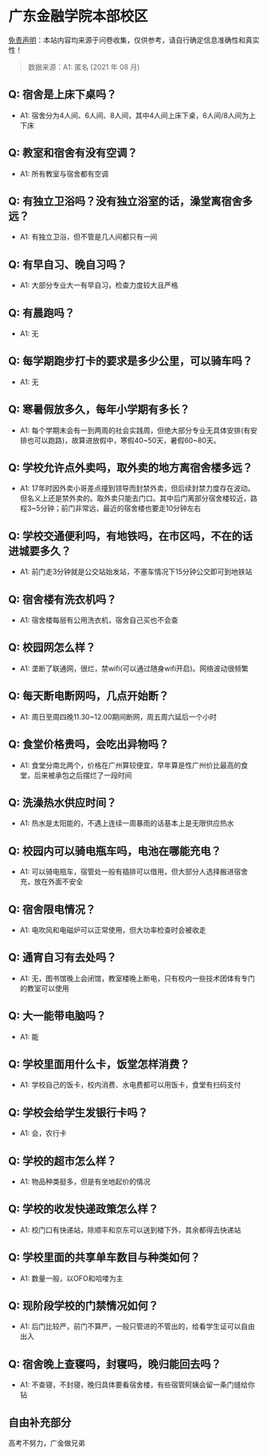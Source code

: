 # 广东金融学院本部校区

[免责声明](https://colleges.chat/#_3)：本站内容均来源于问卷收集，仅供参考，请自行确定信息准确性和真实性！

> 数据来源：A1: 匿名 (2021 年 08 月)

## Q: 宿舍是上床下桌吗？

- A1: 宿舍分为4人间、6人间、8人间，其中4人间上床下桌，6人间/8人间为上下床

## Q: 教室和宿舍有没有空调？

- A1: 所有教室与宿舍都有空调

## Q: 有独立卫浴吗？没有独立浴室的话，澡堂离宿舍多远？

- A1: 有独立卫浴，但不管是几人间都只有一间

## Q: 有早自习、晚自习吗？

- A1: 大部分专业大一有早自习，检查力度较大且严格

## Q: 有晨跑吗？

- A1: 无

## Q: 每学期跑步打卡的要求是多少公里，可以骑车吗？

- A1: 无

## Q: 寒暑假放多久，每年小学期有多长？

- A1: 每个学期末会有一到两周的社会实践周，但绝大部分专业无具体安排(有安排也可以跑路)，故算进放假中，寒假40\~50天，暑假60\~80天。

## Q: 学校允许点外卖吗，取外卖的地方离宿舍楼多远？

- A1: 17年时因外卖小哥差点撞到领导而封禁外卖，但后续封禁力度存在波动。但名义上还是禁外卖的。取外卖只能去门口。其中后门离部分宿舍楼较近，路程3\~5分钟；前门非常远，最近的宿舍楼也要走10分钟左右

## Q: 学校交通便利吗，有地铁吗，在市区吗，不在的话进城要多久？

- A1: 前门走3分钟就是公交站始发站，不塞车情况下15分钟公交即可到地铁站

## Q: 宿舍楼有洗衣机吗？

- A1: 宿舍楼每层有公用洗衣机，宿舍自己买也不会查

## Q: 校园网怎么样？

- A1: 垄断了联通网，很烂，禁wifi(可以通过随身wifi开启)。网络波动很频繁

## Q: 每天断电断网吗，几点开始断？

- A1: 周日至周四晚11.30\~12.00期间断网，周五周六延后一个小时

## Q: 食堂价格贵吗，会吃出异物吗？

- A1: 食堂分南北两个，价格在广州算较便宜，早年算是性广州价比最高的食堂，后来被承包之后摆烂了一段时间

## Q: 洗澡热水供应时间？

- A1: 热水是太阳能的，不遇上连续一周暴雨的话基本上是无限供应热水

## Q: 校园内可以骑电瓶车吗，电池在哪能充电？

- A1: 可以骑电瓶车，宿管处一般有插排可以借用，但大部分人选择搬进宿舍充，放在外面不安全

## Q: 宿舍限电情况？

- A1: 电吹风和电磁炉可以正常使用，但大功率检查时会被收走

## Q: 通宵自习有去处吗？

- A1: 无，图书馆晚上会闭馆，教室楼晚上断电，只有校内一些技术团体有专门的教室可以使用

## Q: 大一能带电脑吗？

- A1: 能

## Q: 学校里面用什么卡，饭堂怎样消费？

- A1: 学校自己的饭卡，校内消费、水电费都可以用饭卡，食堂有扫码支付

## Q: 学校会给学生发银行卡吗？

- A1: 会，农行卡

## Q: 学校的超市怎么样？

- A1: 物品种类挺多，但是有坐地起价的情况

## Q: 学校的收发快递政策怎么样？

- A1: 校门口有快递站，除顺丰和京东可以送到楼下外，其余都得去快递站

## Q: 学校里面的共享单车数目与种类如何？

- A1: 数量一般，以OFO和哈喽为主

## Q: 现阶段学校的门禁情况如何？

- A1: 后门比较严，前门不算严，一般只管进的不管出的，给看学生证可以自由出入

## Q: 宿舍晚上查寝吗，封寝吗，晚归能回去吗？

- A1: 不查寝，不封寝，晚归具体要看宿舍楼，有些宿管阿姨会留一条门缝给你钻

## 自由补充部分

高考不努力，广金做兄弟